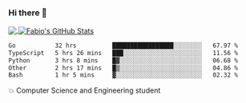 ### Hi there 👋
<a href="https://github.com/fabiovincenzi/fabiovincenzi">
  <img align="center" src="https://github-readme-stats.vercel.app/api/top-langs/?username=fabiovincenzi&title_color=ffffff&text_color=c9cacc&icon_color=2bbc8a&bg_color=1d1f21&langs_count=3" />
</a>
<a href="https://github.com/fabiovincenzi/fabiovincenzi">
  <img align="center" src="https://github-readme-stats.vercel.app/api?username=fabiovincenzi&show_icons=true&line_height=27&count_private=true&title_color=ffffff&text_color=c9cacc&icon_color=2bbc8a&bg_color=1d1f21" alt="Fabio's GitHub Stats" />
</a>
<!--START_SECTION:waka-->

```txt
Go           32 hrs          █████████████████░░░░░░░░   67.97 %
TypeScript   5 hrs 26 mins   ███░░░░░░░░░░░░░░░░░░░░░░   11.56 %
Python       3 hrs 8 mins    █▓░░░░░░░░░░░░░░░░░░░░░░░   06.68 %
Other        2 hrs 17 mins   █▒░░░░░░░░░░░░░░░░░░░░░░░   04.86 %
Bash         1 hr 5 mins     ▓░░░░░░░░░░░░░░░░░░░░░░░░   02.32 %
```

<!--END_SECTION:waka-->

:boom: Computer Science and Engineering student
